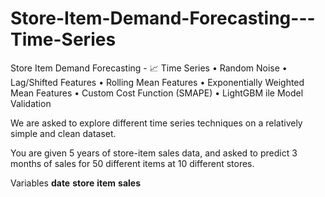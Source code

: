 # Store-Item-Demand-Forecasting---Time-Series
Store Item Demand Forecasting - 📈 Time Series • Random Noise • Lag/Shifted Features • Rolling Mean Features • Exponentially Weighted Mean Features • Custom Cost Function (SMAPE) • LightGBM ile Model Validation


We are asked to explore different time series techniques on a relatively simple and clean dataset.

You are given 5 years of store-item sales data, and asked to predict 3 months of sales for 50 different items at 10 different stores.

Variables
**date**
**store**
**item**
**sales**
